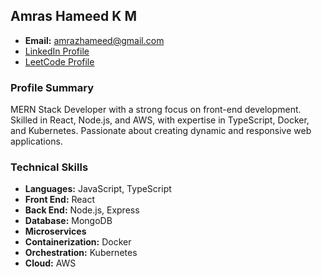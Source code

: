 ## Amras Hameed K M
- **Email:** amrazhameed@gmail.com
- [LinkedIn Profile](https://www.linkedin.com/in/amras-hameed-17179b29b/) 
- [LeetCode Profile](https://leetcode.com/u/Amras_Hameed/)   

### Profile Summary
MERN Stack Developer with a strong focus on front-end development. Skilled in React, Node.js, and AWS, with expertise in TypeScript, Docker, and Kubernetes. Passionate about creating dynamic and responsive web applications.

### Technical Skills
- **Languages:** JavaScript, TypeScript
- **Front End:** React
- **Back End:** Node.js, Express
- **Database:** MongoDB
- **Microservices**
- **Containerization:** Docker
- **Orchestration:** Kubernetes
- **Cloud:** AWS




